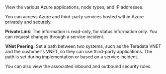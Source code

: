 View the various Azure applications, node types, and IP addresses.

You can access Azure and third-party services hosted within Azure privately and securely.

**Private Link**:  The information is read-only, for status information only. You can request changes through a service incident. 

**VNet Peering**: Set a path between two systems, such as the Teradata VNET and the customer's VNET, so they can use third-party applications. The path is set during implementation or based on a service incident.

You can also view the associated inbound and outbound security rules.
